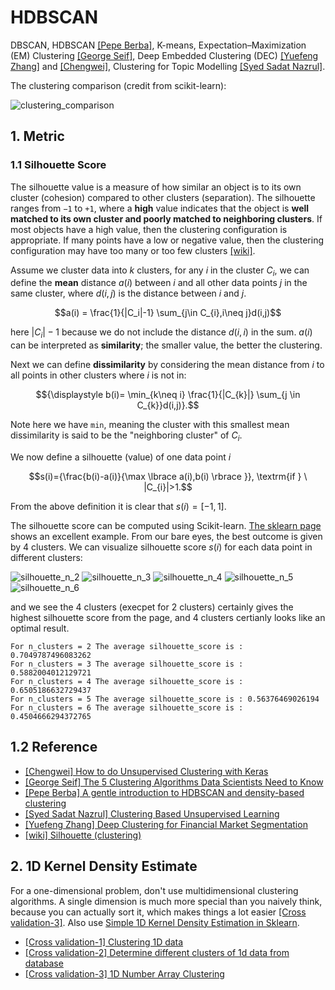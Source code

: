 
# HDBSCAN

DBSCAN, HDBSCAN [[Pepe Berba]][A gentle introduction to HDBSCAN and density-based clustering], K-means, Expectation–Maximization (EM) Clustering [[George Seif]][The 5 Clustering Algorithms Data Scientists Need to Know], Deep Embedded Clustering (DEC) [[Yuefeng Zhang]][Deep Clustering for Financial Market Segmentation] and [[Chengwei]][How to do Unsupervised Clustering with Keras], Clustering for Topic Modelling [[Syed Sadat Nazrul]][Clustering Based Unsupervised Learning].

The clustering comparison (credit from scikit-learn):

![clustering_comparison](images/clustering_comparison.png)

## 1. Metric

### 1.1 Silhouette Score

The silhouette value is a measure of how similar an object is to its own cluster (cohesion) compared to other clusters (separation). The silhouette ranges from `−1` to `+1`, where a **high** value indicates that the object is **well matched to its own cluster and poorly matched to neighboring clusters**. If most objects have a high value, then the clustering configuration is appropriate. If many points have a low or negative value, then the clustering configuration may have too many or too few clusters [[wiki]][Silhouette (clustering)].

Assume we cluster data into $k$ clusters, for any $i$ in the cluster $C_i$, we can define the **mean** distance $a(i)$ between $i$ and all other data points $j$ in the same cluster, where $d(i,j)$ is the distance between $i$ and $j$.

$$a(i) = \frac{1}{|C_i|-1} \sum_{j\in C_{i},i\neq j}d(i,j)$$

here $|C_i|-1$ because we do not include the distance $d(i,i)$ in the sum. $a(i)$ can be interpreted as **similarity**; the smaller value, the better the clustering.

Next we can define **dissimilarity** by considering the mean distance from $i$ to all points in other clusters where $i$ is not in:

$${\displaystyle b(i)= \min_{k\neq i} \frac{1}{|C_{k}|} \sum_{j \in C_{k}}d(i,j)}.$$

Note here we have `min`, meaning the cluster with this smallest mean dissimilarity is said to be the "neighboring cluster" of $C_i$.

We now define a silhouette (value) of one data point $i$

$$s(i)={\frac{b(i)-a(i)}{\max \lbrace a(i),b(i) \rbrace }}, \textrm{if } \ |C_{i}|>1.$$

From the above definition it is clear that $s(i) = [-1, 1]$.

The silhouette score can be computed using Scikit-learn. [The sklearn page](https://scikit-learn.org/stable/auto_examples/cluster/plot_kmeans_silhouette_analysis.html) shows an excellent example. From our bare eyes, the best outcome is given by 4 clusters. We can visualize silhouette score $s(i)$ for each data point in different clusters:

![silhouette_n_2](images/silhouette_n2.png)
![silhouette_n_3](images/silhouette_n3.png)
![silhouette_n_4](images/silhouette_n4.png)
![silhouette_n_5](images/silhouette_n5.png)
![silhouette_n_6](images/silhouette_n6.png)

and we see the 4 clusters (execpet for 2 clusters) certainly gives the highest silhouette score from the page, and 4 clusters certianly looks like an optimal result.
```
For n_clusters = 2 The average silhouette_score is : 0.7049787496083262 
For n_clusters = 3 The average silhouette_score is : 0.5882004012129721
For n_clusters = 4 The average silhouette_score is : 0.6505186632729437
For n_clusters = 5 The average silhouette_score is : 0.56376469026194
For n_clusters = 6 The average silhouette_score is : 0.4504666294372765
```



## 1.2 Reference


* [How to do Unsupervised Clustering with Keras]: https://www.dlology.com/blog/how-to-do-unsupervised-clustering-with-keras/
[[Chengwei] How to do Unsupervised Clustering with Keras](https://www.dlology.com/blog/how-to-do-unsupervised-clustering-with-keras/)
* [The 5 Clustering Algorithms Data Scientists Need to Know]:https://towardsdatascience.com/the-5-clustering-algorithms-data-scientists-need-to-know-a36d136ef68
[[George Seif] The 5 Clustering Algorithms Data Scientists Need to Know](https://towardsdatascience.com/the-5-clustering-algorithms-data-scientists-need-to-know-a36d136ef68)
* [A gentle introduction to HDBSCAN and density-based clustering]:https://towardsdatascience.com/a-gentle-introduction-to-hdbscan-and-density-based-clustering-5fd79329c1e8
[[Pepe Berba] A gentle introduction to HDBSCAN and density-based clustering](https://towardsdatascience.com/a-gentle-introduction-to-hdbscan-and-density-based-clustering-5fd79329c1e8)
* [Clustering Based Unsupervised Learning]: https://towardsdatascience.com/clustering-based-unsupervised-learning-8d705298ae51
[[Syed Sadat Nazrul] Clustering Based Unsupervised Learning](https://towardsdatascience.com/clustering-based-unsupervised-learning-8d705298ae51)
* [Deep Clustering for Financial Market Segmentation]: https://towardsdatascience.com/deep-clustering-for-financial-market-segmentation-2a41573618cf
[[Yuefeng Zhang] Deep Clustering for Financial Market Segmentation](https://towardsdatascience.com/deep-clustering-for-financial-market-segmentation-2a41573618cf)
* [Silhouette (clustering)]: https://en.wikipedia.org/wiki/Silhouette_(clustering)
[[wiki] Silhouette (clustering)](https://en.wikipedia.org/wiki/Silhouette_(clustering))


## 2. 1D Kernel Density Estimate

For a one-dimensional problem, don't use multidimensional clustering algorithms. A single dimension is much more special than you naively think, because you can actually sort it, which makes things a lot easier [[Cross validation-3]][1D Number Array Clustering]. Also use [Simple 1D Kernel Density Estimation in Sklearn](https://scikit-learn.org/stable/auto_examples/neighbors/plot_kde_1d.html).

* [Clustering 1D data]: https://stats.stackexchange.com/questions/13781/clustering-1d-data/13782
[[Cross validation-1] Clustering 1D data](https://stats.stackexchange.com/questions/13781/clustering-1d-data/13782)
* [Determine different clusters of 1d data from database]: https://stats.stackexchange.com/questions/40454/determine-different-clusters-of-1d-data-from-database
[[Cross validation-2] Determine different clusters of 1d data from database](https://stats.stackexchange.com/questions/40454/determine-different-clusters-of-1d-data-from-database)
* [1D Number Array Clustering]: https://stackoverflow.com/questions/11513484/1d-number-array-clustering
[[Cross validation-3] 1D Number Array Clustering](https://stackoverflow.com/questions/11513484/1d-number-array-clustering)
 